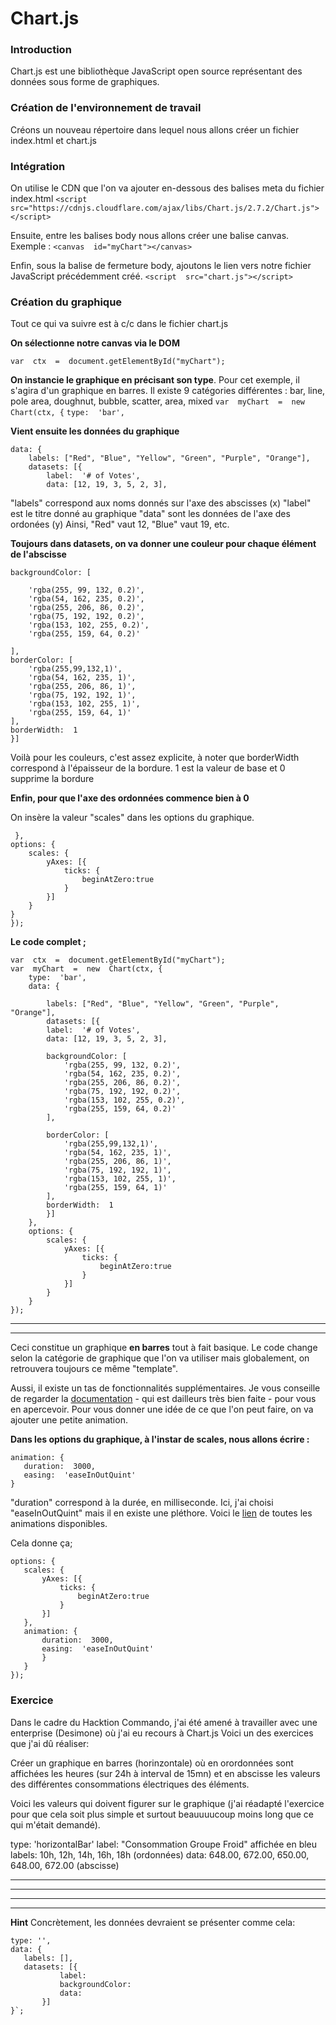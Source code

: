 # Chart.js

###  Introduction
Chart.js est une bibliothèque JavaScript open source représentant des données sous forme de graphiques.
 
###  Création de l'environnement de travail
Créons un nouveau répertoire dans lequel nous allons créer un fichier index.html et chart.js

### Intégration
 On utilise le CDN que l'on va ajouter en-dessous des balises meta du fichier index.html
`<script  src="https://cdnjs.cloudflare.com/ajax/libs/Chart.js/2.7.2/Chart.js"></script>`

Ensuite, entre les balises body nous allons créer une balise canvas.
Exemple : `<canvas  id="myChart"></canvas>`

Enfin, sous la balise de fermeture body, ajoutons le lien vers notre fichier JavaScript précédemment créé.
`<script  src="chart.js"></script>`

### Création du graphique
Tout ce qui va suivre est à c/c dans le fichier chart.js

**On sélectionne notre canvas via le DOM**

`var  ctx  =  document.getElementById("myChart");`

**On instancie le graphique en précisant son type**.
Pour cet exemple, il s'agira d'un graphique en barres. Il existe 9 catégories différentes :
bar, line, pole area, doughnut, bubble, scatter, area, mixed
`var  myChart  =  new  Chart(ctx, {`
`type:  'bar',`

**Vient ensuite les données du graphique** 
```
data: {
	labels: ["Red", "Blue", "Yellow", "Green", "Purple", "Orange"],
	datasets: [{
		label:  '# of Votes',
		data: [12, 19, 3, 5, 2, 3],
```

"labels" correspond aux noms donnés sur l'axe des abscisses (x)
"label" est le titre donné au graphique
"data" sont les données de l'axe des ordonées (y)
Ainsi, "Red" vaut 12, "Blue" vaut 19, etc.

**Toujours dans datasets, on va donner une couleur pour chaque élément de l'abscisse**
```
backgroundColor: [
	
	'rgba(255, 99, 132, 0.2)',
	'rgba(54, 162, 235, 0.2)',
	'rgba(255, 206, 86, 0.2)',
	'rgba(75, 192, 192, 0.2)',
	'rgba(153, 102, 255, 0.2)',
	'rgba(255, 159, 64, 0.2)'

],
borderColor: [
	'rgba(255,99,132,1)',
	'rgba(54, 162, 235, 1)',
	'rgba(255, 206, 86, 1)',
	'rgba(75, 192, 192, 1)',
	'rgba(153, 102, 255, 1)',
	'rgba(255, 159, 64, 1)'
],
borderWidth:  1
}]
```
Voilà pour les couleurs, c'est assez explicite, à noter que borderWidth correspond à l'épaisseur de la bordure. 1 est la valeur de base et 0 supprime la bordure


**Enfin, pour que l'axe des ordonnées commence bien à 0**

On insère la valeur "scales" dans les options du graphique.
```
 },
options: {
	scales: {
		yAxes: [{
			ticks: {
				beginAtZero:true
			}
		}]
	}
}
});
```


**Le code complet ;** 
```
var  ctx  =  document.getElementById("myChart");
var  myChart  =  new  Chart(ctx, {
	type:  'bar',
	data: {

		labels: ["Red", "Blue", "Yellow", "Green", "Purple", "Orange"],
		datasets: [{
		label:  '# of Votes',
		data: [12, 19, 3, 5, 2, 3],
		
		backgroundColor: [
			'rgba(255, 99, 132, 0.2)',
			'rgba(54, 162, 235, 0.2)',
			'rgba(255, 206, 86, 0.2)',
			'rgba(75, 192, 192, 0.2)',
			'rgba(153, 102, 255, 0.2)',
			'rgba(255, 159, 64, 0.2)'
		],

		borderColor: [
			'rgba(255,99,132,1)',
			'rgba(54, 162, 235, 1)',
			'rgba(255, 206, 86, 1)',
			'rgba(75, 192, 192, 1)',
			'rgba(153, 102, 255, 1)',
			'rgba(255, 159, 64, 1)'
		],
		borderWidth:  1
		}]
	},
	options: {
		scales: {
			yAxes: [{
				ticks: {
					beginAtZero:true
				}
			}]
		}
	}
});
```
-----
-----
Ceci constitue un graphique **en barres** tout à fait basique. Le code change selon la catégorie de graphique que l'on va utiliser mais globalement, on retrouvera toujours ce même "template".

 Aussi, il existe un tas de fonctionnalités supplémentaires. Je vous conseille de regarder la [documentation](https://www.chartjs.org/) - qui est dailleurs très bien faite - pour vous en apercevoir.
 Pour vous donner une idée de ce que l'on peut faire, on va ajouter une petite animation.
 
 **Dans les options du graphique, à l'instar de scales, nous allons écrire :**
 ```
 animation: {
	duration:  3000,
	easing:  'easeInOutQuint'
}
```
"duration" correspond à la durée, en milliseconde.
Ici, j'ai choisi "easeInOutQuint" mais il en existe une pléthore. 
Voici le [lien](https://www.chartjs.org/docs/latest/configuration/animations.html) de toutes les animations disponibles.

Cela donne ça;
 ```
options: {
	scales: {
		yAxes: [{
			ticks: {
				beginAtZero:true
			}
		}]
	},
	animation: {
		duration:  3000,
		easing:  'easeInOutQuint'
		}
	}
});
```

### Exercice

Dans le cadre du Hacktion Commando, j'ai été amené à travailler avec une enterprise (Desimone) où j'ai eu recours à Chart.js
Voici un des exercices que j'ai dû réaliser:

Créer un graphique en barres (horinzontale) où en orordonnées sont affichées les heures (sur 24h à interval de 15mn) et en abscisse les valeurs des différentes consommations électriques des éléments. 

Voici les valeurs qui doivent figurer sur le graphique  (j'ai réadapté l'exercice pour que cela soit plus simple et surtout beauuuucoup moins long que ce qui m'était demandé).

type: 'horizontalBar'
label: "Consommation Groupe Froid" affichée en bleu
labels: 10h, 12h, 14h, 16h, 18h (ordonnées)
data: 648.00, 672.00, 650.00, 648.00, 672.00 (abscisse)

----
----
---
----
**Hint**
Concrètement, les données devraient se présenter comme cela:
 ```
 type: '',
 data: {
	labels: [],
	datasets: [{
			label:
			backgroundColor:
			data:
		}]
}`;



